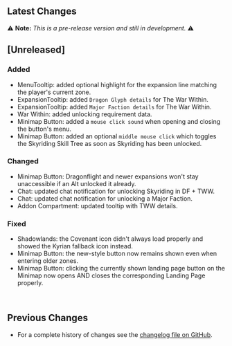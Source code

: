 ## Latest Changes

⚠️ **Note:** _This is a pre-release version and still in development._ ⚠️

## [Unreleased]

### Added

* MenuTooltip: added optional highlight for the expansion line matching the player's current zone.
* ExpansionTooltip: added `Dragon Glyph details` for The War Within.
* ExpansionTooltip: added `Major Faction details` for The War Within.
* War Within: added unlocking requirement data.
* Minimap Button: added a `mouse click sound` when opening and closing the button's menu.
* Minimap Button: added an optional `middle mouse click` which toggles the Skyriding Skill Tree as soon as Skyriding has been unlocked.

### Changed

* Minimap Button: Dragonflight and newer expansions won't stay unaccessible if an Alt unlocked it already.
* Chat: updated chat notification for unlocking Skyriding in DF + TWW.
* Chat: updated chat notification for unlocking a Major Faction.
* Addon Compartment: updated tooltip with TWW details.

### Fixed

* Shadowlands: the Covenant icon didn't always load properly and showed the Kyrian fallback icon instead.
* Minimap Button: the new-style button now remains shown even when entering older zones.
* Minimap Button: clicking the currently shown landing page button on the Minimap now opens AND closes the corresponding Landing Page properly.

&nbsp;

## Previous Changes

* For a complete history of changes see the [changelog file on GitHub](https://github.com/erglo/mission-report-button-plus/blob/main/CHANGELOG.md "CHANGELOG.md").
